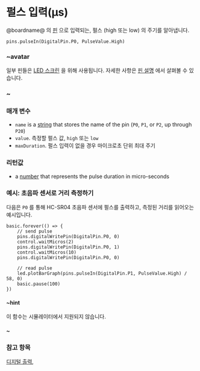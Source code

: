 # 펄스 입력(µs)

@boardname@ 의 [핀](/device/pins) 으로 입력되는, 펄스 (high 또는 low) 의 주기를 알아냅니다.

```sig
pins.pulseIn(DigitalPin.P0, PulseValue.High)
```

### ~avatar

일부 핀들은 [LED 스크린](/device/screen) 을 위해 사용됩니다. 자세한 사항은 [핀 설명](/device/pins) 에서 살펴볼 수 있습니다.

### ~

### 매개 변수

* `name` is a [string](/reference/types/string) that stores the name of the pin (`P0`, `P1`, or `P2`, up through `P20`)
* `value`. 측정할 펄스 값, `high` 또는 `low`
* `maxDuration`. 펄스 입력이 없을 경우 마이크로초 단위 최대 주기 

### 리턴값

* a [number](/reference/types/number) that represents the pulse duration in micro-seconds

### 예시: 초음파 센서로 거리 측정하기

다음은 `P0` 를 통해 HC-SR04 초음파 센서에 펄스를 출력하고, 측정된 거리를 읽어오는 예시입니다.

```blocks
basic.forever(() => {
    // send pulse
    pins.digitalWritePin(DigitalPin.P0, 0)
    control.waitMicros(2)
    pins.digitalWritePin(DigitalPin.P0, 1)
    control.waitMicros(10)
    pins.digitalWritePin(DigitalPin.P0, 0)

    // read pulse
    led.plotBarGraph(pins.pulseIn(DigitalPin.P1, PulseValue.High) / 58, 0)
    basic.pause(100)
})
```

#### ~hint

이 함수는 시뮬레이터에서 지원되지 않습니다.

#### ~

### 참고 항목

[디지털 출력](/reference/pins/digital-write-pin),